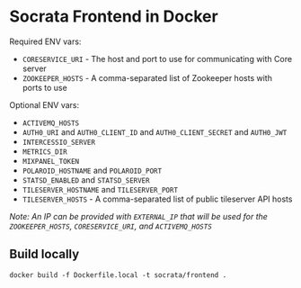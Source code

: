 # Socrata Frontend in Docker

Required ENV vars:

- `CORESERVICE_URI` - The host and port to use for communicating with Core server
- `ZOOKEEPER_HOSTS` - A comma-separated list of Zookeeper hosts with ports to use


Optional ENV vars:

- `ACTIVEMQ_HOSTS`
- `AUTH0_URI` and `AUTH0_CLIENT_ID` and `AUTH0_CLIENT_SECRET` and `AUTH0_JWT`
- `INTERCESSIO_SERVER`
- `METRICS_DIR`
- `MIXPANEL_TOKEN`
- `POLAROID_HOSTNAME` and `POLAROID_PORT`
- `STATSD_ENABLED` and `STATSD_SERVER`
- `TILESERVER_HOSTNAME` and `TILESERVER_PORT`
- `TILESERVER_HOSTS` - A comma-separated list of public tileserver API hosts

_Note: An IP can be provided with `EXTERNAL_IP` that will be used for the `ZOOKEEPER_HOSTS`,
`CORESERVICE_URI`, and `ACTIVEMQ_HOSTS`_

## Build locally
```
docker build -f Dockerfile.local -t socrata/frontend .
```
